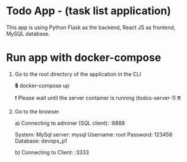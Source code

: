 # Todo App - (task list application)
This app is using Python Flask as the backend, React JS as frontend, MySQL database.



# Run app with docker-compose
1. Go to the root directory of the application in the CLI
  
    💲 docker-compose up
    
    ❗ Please wait until the server container is running (todos-server-1) ❗❗

2. Go to the browser
  
    a)  Connecting to adminer (SQL client): <HOST>:8888

      System: MySql
      server: mysql
      Username: root
      Password: 123456
      Database: devops_p1

    b) Connecting to Client: <HOST>:3333
      
  

